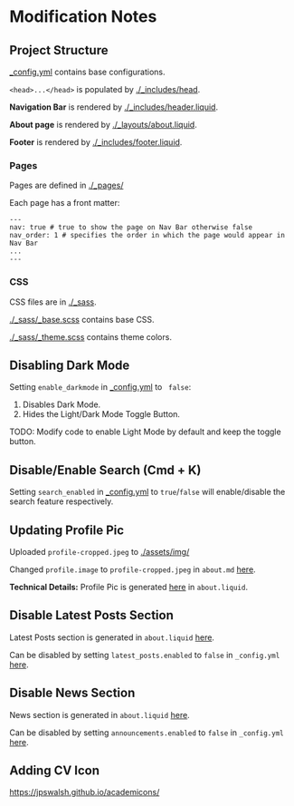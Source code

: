 
# Modification Notes

## Project Structure
[_config.yml](./_config.yml) contains base configurations.

`<head>...</head>` is populated by [./_includes/head](./_includes/head.liquid).

**Navigation Bar** is rendered by [./_includes/header.liquid](./_includes/header.liquid).

**About page** is rendered by [./_layouts/about.liquid](./_layouts/about.liquid).


**Footer** is rendered by [./_includes/footer.liquid](./_includes/footer.liquid).

### Pages
Pages are defined in [./_pages/](./_pages/)

Each page has a front matter:
```
---
nav: true # true to show the page on Nav Bar otherwise false
nav_order: 1 # specifies the order in which the page would appear in Nav Bar
...
---
```

### CSS

CSS files are in [./_sass](./_sass).

[./_sass/_base.scss](./_sass/_base.scss) contains base CSS.

[./_sass/_theme.scss](./_sass/_theme.scss) contains theme colors.

## Disabling Dark Mode
Setting `enable_darkmode` in [_config.yml](https://github.com/alshedivat/al-folio/blob/master/_config.yml#L436) to ` false`:
1. Disables Dark Mode.
2. Hides the Light/Dark Mode Toggle Button.

TODO: Modify code to enable Light Mode by default and keep the toggle button.

## Disable/Enable Search (Cmd + K)

Setting `search_enabled` in [_config.yml](https://github.com/alshedivat/al-folio/blob/master/_config.yml#L52) to `true`/`false` will enable/disable the search feature respectively.

## Updating Profile Pic

Uploaded `profile-cropped.jpeg` to [./assets/img/](https://github.com/aparajita-bose/aparajita-bose.github.io/tree/master/assets/img)

Changed `profile.image` to `profile-cropped.jpeg` in `about.md` [here](https://github.com/aparajita-bose/aparajita-bose.github.io/blob/master/_pages/about.md?plain=1#L9).

**Technical Details:** Profile Pic is generated [here](https://github.com/aparajita-bose/aparajita-bose.github.io/blob/master/_layouts/about.liquid#L21-L33) in `about.liquid`.

## Disable Latest Posts Section

Latest Posts section is generated in `about.liquid` [here](https://github.com/aparajita-bose/aparajita-bose.github.io/blob/master/_layouts/about.liquid#L51-L57).

Can be disabled by setting `latest_posts.enabled` to `false` in `_config.yml` [here](https://github.com/aparajita-bose/aparajita-bose.github.io/blob/master/_config.yml#L208).

## Disable News Section

News section is generated in `about.liquid` [here](https://github.com/aparajita-bose/aparajita-bose.github.io/blob/master/_layouts/about.liquid#L43-L49).

Can be disabled by setting `announcements.enabled` to `false` in `_config.yml` [here](https://github.com/aparajita-bose/aparajita-bose.github.io/blob/master/_config.yml#L203).

## Adding CV Icon

https://jpswalsh.github.io/academicons/